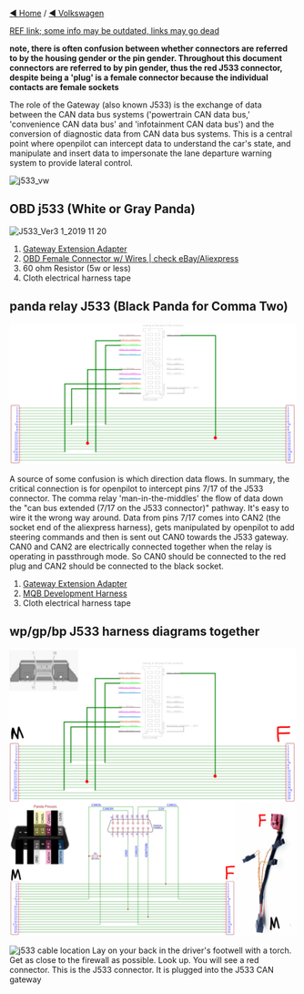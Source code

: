 [◄ Home](https://github.com/commaai/openpilot/wiki) / [◄ Volkswagen](https://github.com/commaai/openpilot/wiki/Volkswagen)

[REF link; some info may be outdated, links may go dead](https://community.comma.ai/wiki/index.php/J533_Sniffing_Cable)

**note, there is often confusion between whether connectors are referred to by the housing gender or the pin gender. Throughout this document connectors are referred to by pin gender, thus the red J533 connector, despite being a 'plug' is a female connector because the individual contacts are female sockets**

The role of the Gateway (also known J533) is the exchange of data between the CAN data bus systems ('powertrain CAN data bus,' 'convenience CAN data bus' and 'infotainment CAN data bus') and the conversion of diagnostic data from CAN data bus systems. This is a central point where openpilot can intercept data to understand the car's state, and manipulate and insert data to impersonate the lane departure warning system to provide lateral control.

![j533_vw](https://user-images.githubusercontent.com/61742003/87466641-a0d8ce80-c5e4-11ea-8030-c28e031b9d5e.png)

## OBD j533 (White or Gray Panda)
![J533_Ver3 1_2019 11 20](https://user-images.githubusercontent.com/61742003/87466638-a0d8ce80-c5e4-11ea-9a8d-9346a46cb4f4.png)

1. [Gateway Extension Adapter](https://www.aliexpress.com/item/4000334862080.html)
2. [OBD Female Connector w/ Wires | check eBay/Aliexpress](https://www.ebay.com/itm/16-Pin-J1962-OBD2-OBDII-OBD-Female-Connector-Diagnostic-Cable-VEHICLE-SIDE-B155/183783394862)
3. 60 ohm Resistor (5w or less)
4. Cloth electrical harness tape


## panda relay J533 (Black Panda for Comma Two)
![j533 black panda](https://raw.githubusercontent.com/actuallylemoncurd/photo/main/BP%20diagram%20final.png)

A source of some confusion is which direction data flows. In summary, the critical connection is for openpilot to intercept pins 7/17 of the J533 connector. The comma relay 'man-in-the-middles' the flow of data down the "can bus extended (7/17 on the J533 connector)" pathway. It's easy to wire it the wrong way around. Data from pins 7/17 comes into CAN2 (the socket end of the aliexpress harness), gets manipulated by openpilot to add steering commands and then is sent out CAN0 towards the J533 gateway. CAN0 and CAN2 are electrically connected together when the relay is operating in passthrough mode. So CAN0 should be connected to the red plug and CAN2 should be connected to the black socket. 

1. [Gateway Extension Adapter](https://www.aliexpress.com/item/4000334862080.html)
2. [MQB Development Harness](https://comma.ai/shop/products/comma-car-harness)
3. Cloth electrical harness tape

## wp/gp/bp J533 harness diagrams together
![j533 harness diagrams together](https://raw.githubusercontent.com/actuallylemoncurd/photo/main/BPWPGPdiagram.png)

![j533 cable location](https://cdn.discordapp.com/attachments/534359517836607488/667975270749306890/image0.jpg)
Lay on your back in the driver's footwell with a torch. Get as close to the firewall as possible. Look up. You will see a red connector. This is the J533 connector. It is plugged into the J533 CAN gateway